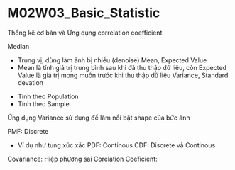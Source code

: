 # M02W03_Basic_Statistic
Thống kê cơ bản và Ứng dụng correlation coefficient


Median
- Trung vị, dùng làm ảnh bị nhiễu (denoise) 
Mean, Expected Value
- Mean là tính giá trị trung bình sau khi đã thu thập dữ liệu, còn Expected Value là giá trị mong muốn trước khi thu thập dữ liệu 
Variance, Standard devation
+ Tính theo Population
+ Tính theo Sample

Ứng dụng Variance sử dụng để làm nổi bật shape của bức ảnh

PMF: Discrete
+ Ví dụ như tung xúc xắc
PDF: Continous
CDF: Discrete và Continous


Covariance: Hiệp phương sai 
Corelation Coeficient: 
